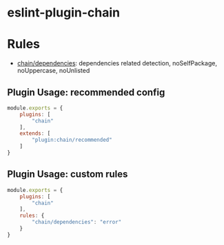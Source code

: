 # eslint-plugin-chain

# Rules
- [chain/dependencies](lib/rules/dependencies.md): dependencies related detection, noSelfPackage, noUppercase, noUnlisted


## Plugin Usage: recommended config
```js
module.exports = {
    plugins: [
        "chain"
    ],
    extends: [
        "plugin:chain/recommended"
    ]
}
```

## Plugin Usage: custom rules
```js
module.exports = {
    plugins: [
        "chain"
    ],
    rules: {
        "chain/dependencies": "error"
    }
}
```